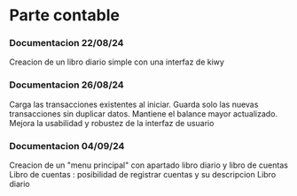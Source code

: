 # Parte contable 
### Documentacion 22/08/24
Creacion de un libro diario simple con una interfaz de kiwy 
### Documentacion 26/08/24
Carga las transacciones existentes al iniciar.
Guarda solo las nuevas transacciones sin duplicar datos.
Mantiene el balance mayor actualizado.
Mejora la usabilidad y robustez de la interfaz de usuario
### Documentacion 04/09/24
Creacion de un "menu principal" con apartado libro diario y libro de cuentas 
Libro de cuentas : posibilidad de registrar cuentas y su descripcion 
Libro diario 



